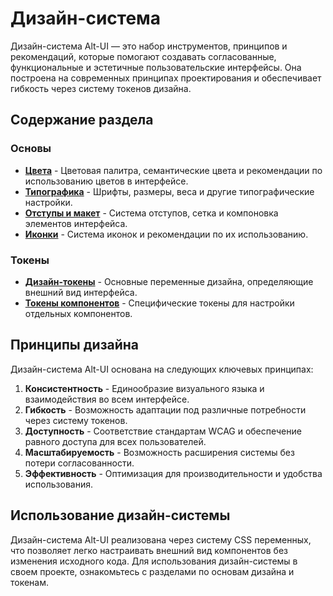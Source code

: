 # Дизайн-система

Дизайн-система Alt-UI — это набор инструментов, принципов и рекомендаций, которые помогают создавать согласованные, функциональные и эстетичные пользовательские интерфейсы. Она построена на современных принципах проектирования и обеспечивает гибкость через систему токенов дизайна.

## Содержание раздела

### Основы

- **[Цвета](/foundation/colors)** - Цветовая палитра, семантические цвета и рекомендации по использованию цветов в интерфейсе.
- **[Типографика](/foundation/typography)** - Шрифты, размеры, веса и другие типографические настройки.
- **[Отступы и макет](/foundation/spacing-layout)** - Система отступов, сетка и компоновка элементов интерфейса.
- **[Иконки](/foundation/icons)** - Система иконок и рекомендации по их использованию.

### Токены

- **[Дизайн-токены](/tokens/design-tokens)** - Основные переменные дизайна, определяющие внешний вид интерфейса.
- **[Токены компонентов](/tokens/component-tokens)** - Специфические токены для настройки отдельных компонентов.

## Принципы дизайна

Дизайн-система Alt-UI основана на следующих ключевых принципах:

1. **Консистентность** - Единообразие визуального языка и взаимодействия во всем интерфейсе.
2. **Гибкость** - Возможность адаптации под различные потребности через систему токенов.
3. **Доступность** - Соответствие стандартам WCAG и обеспечение равного доступа для всех пользователей.
4. **Масштабируемость** - Возможность расширения системы без потери согласованности.
5. **Эффективность** - Оптимизация для производительности и удобства использования.

## Использование дизайн-системы

Дизайн-система Alt-UI реализована через систему CSS переменных, что позволяет легко настраивать внешний вид компонентов без изменения исходного кода. Для использования дизайн-системы в своем проекте, ознакомьтесь с разделами по основам дизайна и токенам. 